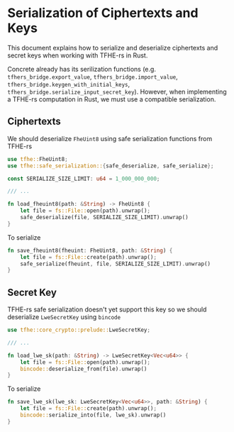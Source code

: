 # Serialization of Ciphertexts and Keys

This document explains how to serialize and deserialize ciphertexts and secret keys when working with TFHE-rs in Rust.

Concrete already has its serilization functions (e.g. `tfhers_bridge.export_value`, `tfhers_bridge.import_value`, `tfhers_bridge.keygen_with_initial_keys`, `tfhers_bridge.serialize_input_secret_key`). However, when implementing a TFHE-rs computation in Rust, we must use a compatible serialization.

## Ciphertexts

We should deserialize `FheUint8` using safe serialization functions from TFHE-rs

```rust
use tfhe::FheUint8;
use tfhe::safe_serialization::{safe_deserialize, safe_serialize};

const SERIALIZE_SIZE_LIMIT: u64 = 1_000_000_000;

/// ...

fn load_fheuint8(path: &String) -> FheUint8 {
    let file = fs::File::open(path).unwrap();
    safe_deserialize(file, SERIALIZE_SIZE_LIMIT).unwrap()
}
```

To serialize

```rust
fn save_fheuint8(fheuint: FheUint8, path: &String) {
    let file = fs::File::create(path).unwrap();
    safe_serialize(fheuint, file, SERIALIZE_SIZE_LIMIT).unwrap()
}
```

## Secret Key

TFHE-rs safe serialization doesn't yet support this key so we should deserialize `LweSecretKey` using `bincode`

```rust
use tfhe::core_crypto::prelude::LweSecretKey;

/// ...

fn load_lwe_sk(path: &String) -> LweSecretKey<Vec<u64>> {
    let file = fs::File::open(path).unwrap();
    bincode::deserialize_from(file).unwrap()
}
```

To serialize

```rust
fn save_lwe_sk(lwe_sk: LweSecretKey<Vec<u64>>, path: &String) {
    let file = fs::File::create(path).unwrap();
    bincode::serialize_into(file, lwe_sk).unwrap()
}
```
